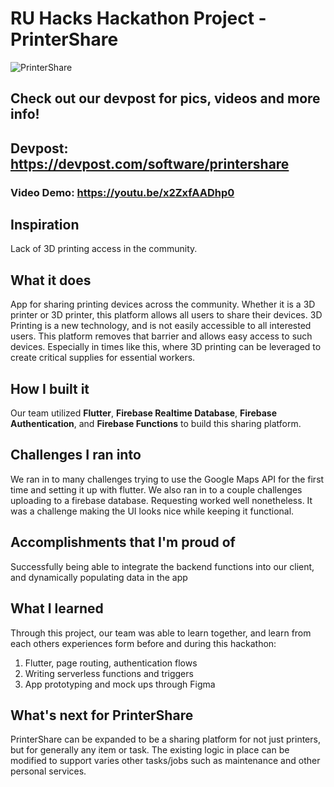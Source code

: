 # RU Hacks Hackathon Project - PrinterShare
![PrinterShare](https://challengepost-s3-challengepost.netdna-ssl.com/photos/production/software_thumbnail_photos/001/093/355/datas/medium.png)

## Check out our devpost for pics, videos and more info!
## Devpost: https://devpost.com/software/printershare

### Video Demo: https://youtu.be/x2ZxfAADhp0

## Inspiration
Lack of 3D printing access in the community.


## What it does
App for sharing printing devices across the community. Whether it is a 3D printer or 3D printer, this platform allows all users to share their devices. 3D Printing is a new technology, and is not easily accessible to all interested users. This platform removes that barrier and allows easy access to such devices. Especially in times like this, where 3D printing can be leveraged to create critical supplies for essential workers.

## How I built it
Our team utilized **Flutter**, **Firebase Realtime Database**, **Firebase Authentication**, and **Firebase Functions** to build this sharing platform.

## Challenges I ran into

We ran in to many challenges trying to use the Google Maps API for the first time and setting it up with flutter. We also ran in to a couple challenges uploading to a firebase database. Requesting worked well nonetheless. It was a challenge making the UI looks nice while keeping it functional.

## Accomplishments that I'm proud of
Successfully being able to integrate the backend functions into our client, and dynamically populating data in the app

## What I learned
Through this project, our team was able to learn together, and learn from each others experiences form before and during this hackathon:


1. Flutter, page routing, authentication flows
2. Writing serverless functions and triggers
3. App prototyping and mock ups through Figma


## What's next for PrinterShare
PrinterShare can be expanded to be a sharing platform for not just printers, but for generally any item or task. The existing logic in place can be modified to support varies other tasks/jobs such as maintenance and other personal services.
